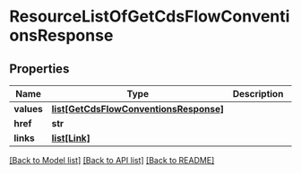 # ResourceListOfGetCdsFlowConventionsResponse

## Properties
Name | Type | Description | Notes
------------ | ------------- | ------------- | -------------
**values** | [**list[GetCdsFlowConventionsResponse]**](GetCdsFlowConventionsResponse.md) |  | 
**href** | **str** |  | [optional] 
**links** | [**list[Link]**](Link.md) |  | [optional] 

[[Back to Model list]](../README.md#documentation-for-models) [[Back to API list]](../README.md#documentation-for-api-endpoints) [[Back to README]](../README.md)


